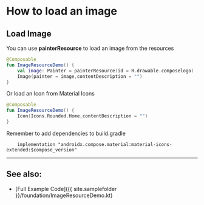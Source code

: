 <!---
This is the API of version 1.1.1
-->
# How to load an image

## Load Image
You can use **painterResource** to load an image from the resources

```kotlin
@Composable
fun ImageResourceDemo() {
    val image: Painter = painterResource(id = R.drawable.composelogo)
    Image(painter = image,contentDescription = "")
}
```
Or load an Icon from Material Icons

```kotlin
@Composable
fun ImageResourceDemo() {
    Icon(Icons.Rounded.Home,contentDescription = "")
}
```

Remember to add dependencies to build.gradle

```
    implementation "androidx.compose.material:material-icons-extended:$compose_version"
```


<hr>

## See also:

* [Full Example Code]({{ site.samplefolder }}/foundation/ImageResourceDemo.kt)

